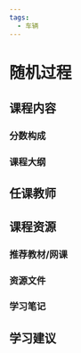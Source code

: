 ```yaml
---
tags:
  - 车辆
---
```


# 随机过程

## 课程内容

### 分数构成

### 课程大纲

## 任课教师

## 课程资源

### 推荐教材/网课

### 资源文件


### 学习笔记

## 学习建议
